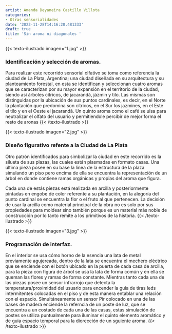 ```yaml
---
artist: Amanda Deyaneira Castillo Villota
categories:
- Otras sensorialidades
date: '2023-11-28T14:16:20.481333'
draft: true
title: 'Sin aroma ni diagonales '
---
```


{{< texto-ilustrado imagen="1.jpg" >}}
### Identificación y selección de aromas.

Para realizar este recorrido sensorial olfativo se toma como referencia la ciudad de La Plata, Argentina; una ciudad diseñada en su arquitectura y su planteamiento forestal, en esta se identifican y seleccionan cuatro aromas que se caracterizan por su mayor expansión en el territorio de la ciudad, siendo así árboles cítricos, de jacarandá, jázmin y tilo. Las mismas son distinguidas por la ubicación de sus puntos cardinales, es decir, en el Norte la plantación que predomina son cítricos, en el Sur los jazmines, en el Este el tilo y en el Oeste el jacarandá. Un quinto aroma como el café se uisa para neutralizar el olfato del usuario y permitiendole percibir de mejor forma el resto de aronas
{{< /texto-ilustrado >}}

{{< texto-ilustrado imagen="2.jpg" >}}
### Diseño figurativo refente a la Ciudad de La Plata

Otro patrón identificados para simbolizar la ciudad en este recorrido es la silueta de sus plazas, las cuales están plasmadas en formato casas. Una última pieza posee en su base la línea de la estructura de la plaza simulando un piso pero encima de ella se encuentra la representación de un árbol en donde contiene ramas orgánicas y propias del aroma que figura.

Cada una de estás piezas está realizada en arcilla y posteriormente pintadas en engobe de color referente a su plantación, en la alegoría del punto cardinal se encuentra la flor o el fruto al que pertenecen. La decisión de usar la arcilla como material principal de la obra no es solo por sus propiedades para moldear sino también porque es un material más noble de construcción por lo tanto remite a los primitivos de la historia.
{{< /texto-ilustrado >}}

{{< texto-ilustrado imagen="3.jpg" >}}
### Programación de interfaz.

En el interior se usa cómo horno de la esencia una lata de metal previamente agujereada, dentro de la lata se encuentra el mechero eléctrico que se enciende con el botón ubicado en la puerta de cada casa de arcilla, para la pieza con figura de árbol se usa la lata de forma común y en ella se queman las flores y ramas de forma constante. Mientras tanto cada una de las piezas posee un sensor infrarrojo  que detecta la temperatura/proximidad del usuario para encender la guía de tiras leds intermitentes colocadas en el piso y de esta manera entablar una relación con el espacio. Simultáneamente un sensor Pir colocado en una de las bases de madera enciende la referncia de un poste de luz, que se encuentra a un  costado de cada una de las casas, estas simulación de postes se utiliza puntualmente para iluminar el quinto elemento aromático y de guia espacio temporal para la diorección de un sguiente aroma.
{{< /texto-ilustrado >}}
